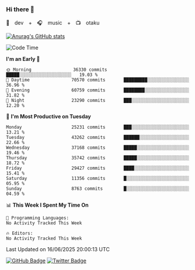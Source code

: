 ### Hi there 👋

🚀　dev　+　🎧　music　+　📺　otaku


[![Anurag's GitHub stats](https://github-readme-stats.vercel.app/api?username=koheitasaka&count_private=true&show_icons=true&theme=monokai)](https://github.com/koheitasaka/github-readme-stats)

<!--START_SECTION:waka-->
![Code Time](http://img.shields.io/badge/Code%20Time-1%2C161%20hrs%2023%20mins-blue)

**I'm an Early 🐤** 

```text
🌞 Morning                36330 commits       █████░░░░░░░░░░░░░░░░░░░░   19.03 % 
🌆 Daytime                70570 commits       █████████░░░░░░░░░░░░░░░░   36.96 % 
🌃 Evening                60759 commits       ████████░░░░░░░░░░░░░░░░░   31.82 % 
🌙 Night                  23290 commits       ███░░░░░░░░░░░░░░░░░░░░░░   12.20 % 
```
📅 **I'm Most Productive on Tuesday** 

```text
Monday                   25231 commits       ███░░░░░░░░░░░░░░░░░░░░░░   13.21 % 
Tuesday                  43262 commits       ██████░░░░░░░░░░░░░░░░░░░   22.66 % 
Wednesday                37168 commits       █████░░░░░░░░░░░░░░░░░░░░   19.46 % 
Thursday                 35742 commits       █████░░░░░░░░░░░░░░░░░░░░   18.72 % 
Friday                   29427 commits       ████░░░░░░░░░░░░░░░░░░░░░   15.41 % 
Saturday                 11356 commits       █░░░░░░░░░░░░░░░░░░░░░░░░   05.95 % 
Sunday                   8763 commits        █░░░░░░░░░░░░░░░░░░░░░░░░   04.59 % 
```


📊 **This Week I Spent My Time On** 

```text
💬 Programming Languages: 
No Activity Tracked This Week

🔥 Editors: 
No Activity Tracked This Week
```


 Last Updated on 16/06/2025 20:00:13 UTC
<!--END_SECTION:waka-->

[![GitHub Badge](https://img.shields.io/badge/GitHub-100000?style=for-the-badge&logo=github&logoColor=white)](https://github.com/koheitasaka)
[![Twitter Badge](https://img.shields.io/badge/Twitter-1DA1F2?style=for-the-badge&logo=twitter&logoColor=white)](https://twitter.com/sleep_asleep_)

